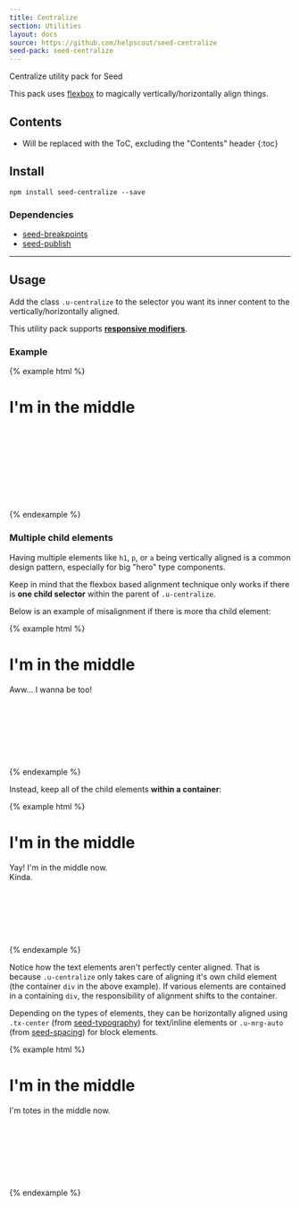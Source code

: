 ```yaml
---
title: Centralize
section: Utilities
layout: docs
source: https://github.com/helpscout/seed-centralize
seed-pack: seed-centralize
---
```


Centralize utility pack for Seed

This pack uses [flexbox](https://philipwalton.github.io/solved-by-flexbox/demos/vertical-centering/) to magically vertically/horizontally align things.

## Contents

* Will be replaced with the ToC, excluding the "Contents" header
{:toc}

## Install

```
npm install seed-centralize --save
```


### Dependencies

* [seed-breakpoints](/seed/packs/seed-breakpoints)
* [seed-publish](/seed/packs/seed-publish)



---


## Usage

Add the class `.u-centralize` to the selector you want its inner content to the vertically/horizontally aligned.

This utility pack supports **[responsive modifiers](/seed/packs/seed-breakpoints/#responsive-modifiers)**.

### Example

{% example html %}
<div class="u-centralize t-bg-blue-200" style="height: 200px;">
  <h1>I'm in the middle</h1>
</div>
{% endexample %}


### Multiple child elements

Having multiple elements like `h1`, `p`, or `a` being vertically aligned is a common design pattern, especially for big "hero" type components.

Keep in mind that the flexbox based alignment technique only works if there is **one child selector** within the parent of `.u-centralize`.

Below is an example of misalignment if there is more tha child element:

{% example html %}
<div class="u-centralize t-bg-blue-200" style="height: 200px;">
  <h1>I'm in the middle</h1>
  <p>Aww… I wanna be too!</p>
</div>
{% endexample %}

Instead, keep all of the child elements **within a container**:

{% example html %}
<div class="u-centralize t-bg-blue-200" style="height: 200px;">
  <div>
    <h1>I'm in the middle</h1>
    <p>
      Yay! I'm in the middle now.<br>
      Kinda.
    </p>
  </div>
</div>
{% endexample %}

Notice how the text elements aren't perfectly center aligned. That is because `.u-centralize` only takes care of aligning it's own child element (the container `div` in the above example). If various elements are contained in a containing `div`, the responsibility of alignment shifts to the container.

Depending on the types of elements, they can be horizontally aligned using `.tx-center` (from [seed-typography](/seed/packs/seed-typography)) for text/inline elements or `.u-mrg-auto` (from [seed-spacing](/seed/packs/seed-spacing)) for block elements.

{% example html %}
<div class="u-centralize t-bg-blue-200" style="height: 200px;">
  <div class="tx-center">
    <h1>I'm in the middle</h1>
    <p>I'm totes in the middle now.</p>
  </div>
</div>
{% endexample %}
